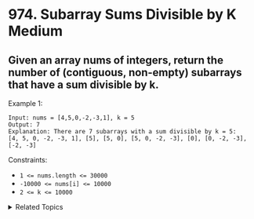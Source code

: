 # 974. Subarray Sums Divisible by K<br> Medium

## Given an array nums of integers, return the number of (contiguous, non-empty) subarrays that have a sum divisible by k.

Example 1:

```
Input: nums = [4,5,0,-2,-3,1], k = 5
Output: 7
Explanation: There are 7 subarrays with a sum divisible by k = 5:
[4, 5, 0, -2, -3, 1], [5], [5, 0], [5, 0, -2, -3], [0], [0, -2, -3], [-2, -3]
```

Constraints:

- `1 <= nums.length <= 30000`
- `-10000 <= nums[i] <= 10000`
- `2 <= k <= 10000`

<details>

<summary> Related Topics </summary>

-   `Array`
-   `Hash Table`

</details>

